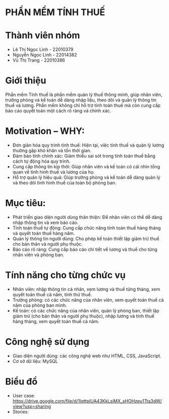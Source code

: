 # PHẦN MỀM TÍNH THUẾ

# Thành viên nhóm
- Lê Thị Ngọc Linh - 22010379
- Nguyễn Ngọc Linh - 22014382
- Vũ Thị Trang - 22010386
# Giới thiệu
Phần mềm Tính thuế là phần mềm quản lý thuế thông minh, giúp nhân viên, trưởng phòng và kế toán dễ dàng nhập liệu, theo dõi và quản lý thông tin thuế và lương. Phần mềm không chỉ hỗ trợ tính toán thuế mà còn cung cấp báo cáo quyết toán một cách rõ ràng và chính xác.
# Motivation – WHY:
- Đơn giản hóa quy trình tính thuế: Hiện tại, việc tính thuế và quản lý lương thường gặp khó khăn và tốn thời gian. 
- Đảm bảo tính chính xác: Giảm thiểu sai sót trong tính toán thuế bằng cách tự động hóa quy trình. 
- Cung cấp thông tin kịp thời: Giúp nhân viên và kế toán có cái nhìn tổng quan về tình hình thuế và lương của họ. 
- Hỗ trợ quản lý hiệu quả: Giúp trưởng phòng và kế toán dễ dàng quản lý và theo dõi tình hình thuế của toàn bộ phòng ban.
# Mục tiêu:
- Phát triển giao diện người dùng thân thiện: Để nhân viên có thể dễ dàng nhập thông tin và xem báo cáo. 
- Tính toán thuế tự động: Cung cấp chức năng tính toán thuế hàng tháng và quyết toán thuế hàng năm. 
- Quản lý thông tin người dùng: Cho phép kế toán thiết lập giảm trừ thuế cho bản thân và người phụ thuộc. 
- Báo cáo rõ ràng: Cung cấp báo cáo chi tiết về lương và thuế cho từng nhân viên và phòng ban.
# Tính năng cho từng chức vụ
- Nhân viên: nhập thông tin cá nhân, xem lương và thuế từng tháng, xem quyết toán thuế cả năm, tính thử thuế.
- Trưởng phòng: có các chức năng của nhân viên, xem quyết toán thuế cả năm của phòng ban mình.
- Kế toán: có các chức năng của nhân viên, quản lý phòng ban, thiết lập giảm trừ (cho bản thân và người phụ thuộc), nhập lương và tính thuế hàng tháng, xem quyết toán thuế cả năm.
# Công nghệ sử dụng
- Giao diện người dùng: các công nghệ web như HTML, CSS, JavaScript.
- Cơ sở dữ liệu: MySQL
# Biểu đồ
- User case: https://drive.google.com/file/d/1IqttpIUA43KkLsiMX_sHOHzeu1Tta3dW/view?usp=sharing
- Stories: 
